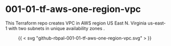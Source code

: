 # 001-01-tf-aws-one-region-vpc
This Terraform repo creates VPC in AWS region US East N. Virginia us-east-1 with two subnets in unique availability zones .

<figure>
{{ < svg "github-rbpal-001-01-tf-aws-one-region-vpc.svg" > }}
</figure>